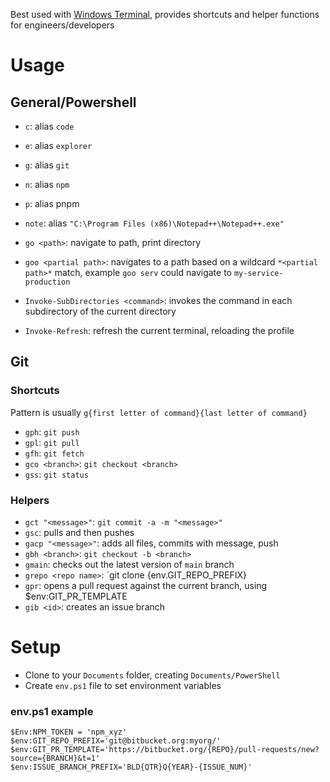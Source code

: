 Best used with [Windows Terminal](https://apps.microsoft.com/detail/9n0dx20hk701?hl=en-US&gl=US), provides shortcuts and helper functions for engineers/developers

# Usage

## General/Powershell

* `c`: alias `code`
* `e`: alias `explorer`
* `g`: alias `git`
* `n`: alias `npm`
* `p`: alias pnpm
* `note`: alias `"C:\Program Files (x86)\Notepad++\Notepad++.exe"`

* `go <path>`: navigate to path, print directory
* `goo <partial path>`: navigates to a path based on a wildcard `*<partial path>*` match, example `goo serv` could navigate to `my-service-production`
* `Invoke-SubDirectories <command>`: invokes the command in each subdirectory of the current directory
* `Invoke-Refresh`: refresh the current terminal, reloading the profile

## Git

### Shortcuts

Pattern is usually `g{first letter of command}{last letter of command}`

* `gph`: `git push`
* `gpl`: `git pull`
* `gfh`: `git fetch`
* `gco <branch>`: `git checkout <branch>`
* `gss`: `git status`

### Helpers

* `gct "<message>"`: `git commit -a -m "<message>"`
* `gsc`: pulls and then pushes
* `gacp "<message>"`: adds all files, commits with message, push
* `gbh <branch>`: `git checkout -b <branch>`
* `gmain`: checks out the latest version of `main` branch
* `grepo <repo name>`: `git clone {env.GIT_REPO_PREFIX}<repo name>
* `gpr`: opens a pull request against the current branch, using $env:GIT_PR_TEMPLATE
* `gib <id>`: creates an issue branch

# Setup

* Clone to your `Documents` folder, creating `Documents/PowerShell`
* Create `env.ps1` file to set environment variables

### env.ps1 example

```
$Env:NPM_TOKEN = 'npm_xyz'
$env:GIT_REPO_PREFIX='git@bitbucket.org:myorg/'
$env:GIT_PR_TEMPLATE='https://bitbucket.org/{REPO}/pull-requests/new?source={BRANCH}&t=1'
$env:ISSUE_BRANCH_PREFIX='BLD{QTR}Q{YEAR}-{ISSUE_NUM}'
```
